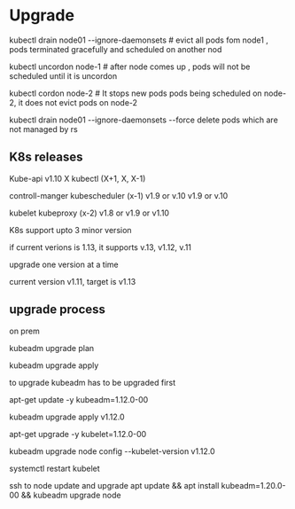 # Upgrade

kubectl drain node01 --ignore-daemonsets  # evict all pods fom node1 , pods terminated gracefully and scheduled on another nod

kubectl uncordon node-1  # after node comes up , pods will not be scheduled until it is uncordon

kubectl cordon node-2 # It stops new pods pods being scheduled on node-2, it does not evict pods on node-2

kubectl drain node01 --ignore-daemonsets --force   delete pods which are not managed by rs

## K8s releases

Kube-api v1.10 X                                kubectl (X+1, X, X-1)

controll-manger kubescheduler (x-1)
v1.9 or v.10     v1.9 or v.10

kubelet      kubeproxy  (x-2)
v1.8 or v1.9 or v1.10

K8s support upto 3 minor version

if current verions is 1.13, it  supports v.13, v1.12, v.11

upgrade one version at a time

current version v1.11, target is v1.13
## upgrade process

on prem

kubeadm upgrade plan

kubeadm upgrade apply

to upgrade kubeadm has to be upgraded first

apt-get update -y kubeadm=1.12.0-00

kubeadm upgrade apply v1.12.0

apt-get upgrade -y kubelet=1.12.0-00

kubeadm upgrade node config --kubelet-version v1.12.0

systemctl restart kubelet

ssh to node
update and upgrade 
apt update && apt install kubeadm=1.20.0-00 && kubeadm upgrade node
